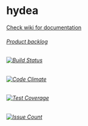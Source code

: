 # hydea

[Check wiki for documentation](https://github.com/hyyhus/jasenaloitepalvelu-hydea/wiki)

###### [Product backlog](https://docs.google.com/spreadsheets/d/13nRrrNHnRrLA40qjXNct4FVXtXXHJmQrAF0Z7SjJx9s/edit#gid=0)
###### [![Build Status](https://travis-ci.org/hyyhus/jasenaloitepalvelu-hydea.svg?branch=master)](https://travis-ci.org/hyyhus/jasenaloitepalvelu-hydea)
###### [![Code Climate](https://codeclimate.com/github/hydea/hydea.png)](https://codeclimate.com/github/hydea/hydea)
###### [![Test Coverage](https://codeclimate.com/github/hydea/hydea/badges/coverage.svg)](https://codeclimate.com/github/hydea/hydea/coverage/)
###### [![Issue Count](https://codeclimate.com/github/hydea/hydea/badges/issue_count.svg)](https://codeclimate.com/github/hydea/hydea)
